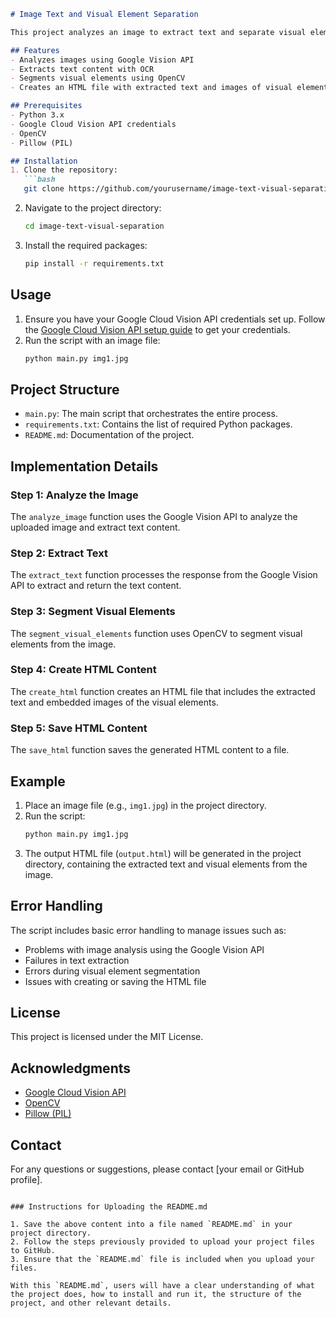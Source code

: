 ```markdown
# Image Text and Visual Element Separation

This project analyzes an image to extract text and separate visual elements using Google Vision API and OpenCV. The extracted content is then organized into an HTML file.

## Features
- Analyzes images using Google Vision API
- Extracts text content with OCR
- Segments visual elements using OpenCV
- Creates an HTML file with extracted text and images of visual elements

## Prerequisites
- Python 3.x
- Google Cloud Vision API credentials
- OpenCV
- Pillow (PIL)

## Installation
1. Clone the repository:
   ```bash
   git clone https://github.com/yourusername/image-text-visual-separation.git
   ```
2. Navigate to the project directory:
   ```bash
   cd image-text-visual-separation
   ```
3. Install the required packages:
   ```bash
   pip install -r requirements.txt
   ```

## Usage
1. Ensure you have your Google Cloud Vision API credentials set up. Follow the [Google Cloud Vision API setup guide](https://cloud.google.com/vision/docs/setup) to get your credentials.
2. Run the script with an image file:
   ```bash
   python main.py img1.jpg
   ```

## Project Structure
- `main.py`: The main script that orchestrates the entire process.
- `requirements.txt`: Contains the list of required Python packages.
- `README.md`: Documentation of the project.

## Implementation Details

### Step 1: Analyze the Image
The `analyze_image` function uses the Google Vision API to analyze the uploaded image and extract text content.

### Step 2: Extract Text
The `extract_text` function processes the response from the Google Vision API to extract and return the text content.

### Step 3: Segment Visual Elements
The `segment_visual_elements` function uses OpenCV to segment visual elements from the image.

### Step 4: Create HTML Content
The `create_html` function creates an HTML file that includes the extracted text and embedded images of the visual elements.

### Step 5: Save HTML Content
The `save_html` function saves the generated HTML content to a file.

## Example
1. Place an image file (e.g., `img1.jpg`) in the project directory.
2. Run the script:
   ```bash
   python main.py img1.jpg
   ```
3. The output HTML file (`output.html`) will be generated in the project directory, containing the extracted text and visual elements from the image.

## Error Handling
The script includes basic error handling to manage issues such as:
- Problems with image analysis using the Google Vision API
- Failures in text extraction
- Errors during visual element segmentation
- Issues with creating or saving the HTML file

## License
This project is licensed under the MIT License.

## Acknowledgments
- [Google Cloud Vision API](https://cloud.google.com/vision)
- [OpenCV](https://opencv.org/)
- [Pillow (PIL)](https://python-pillow.org/)

## Contact
For any questions or suggestions, please contact [your email or GitHub profile].

```

### Instructions for Uploading the README.md

1. Save the above content into a file named `README.md` in your project directory.
2. Follow the steps previously provided to upload your project files to GitHub.
3. Ensure that the `README.md` file is included when you upload your files.

With this `README.md`, users will have a clear understanding of what the project does, how to install and run it, the structure of the project, and other relevant details.
